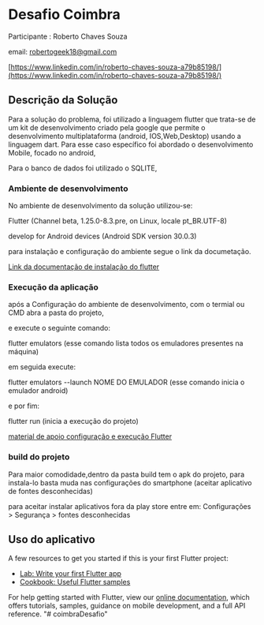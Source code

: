 # Desafio Coimbra

Participante : Roberto Chaves Souza

email: robertogeek18@gmail.com

[https://www.linkedin.com/in/roberto-chaves-souza-a79b85198/](https://www.linkedin.com/in/roberto-chaves-souza-a79b85198/)


## Descrição da Solução

Para a solução do problema, foi utilizado a linguagem flutter que trata-se de um kit de desenvolvimento criado pela google que permite o desenvolvimento multiplataforma (android, IOS,Web,Desktop) usando a linguagem dart. Para esse caso específico foi abordado o desenvolvimento Mobile, focado no android,

Para o banco de dados foi utilizado o SQLITE,

### Ambiente de desenvolvimento
 
 No ambiente de desenvolvimento da solução utilizou-se:
 
 Flutter (Channel beta, 1.25.0-8.3.pre, on Linux, locale pt_BR.UTF-8)
 
 develop for Android devices (Android SDK version 30.0.3)
 
 para instalação e configuração do ambiente segue o link da documetação.
  
 [Link da documentação de instalação do flutter](https://flutter.dev/docs/get-started/install)
 
 ### Execução da aplicação
  
  após a Configuração do ambiente de desenvolvimento, com o termial ou CMD abra a pasta do projeto,
  
  e execute o seguinte comando:
  
  flutter emulators (esse comando lista todos os emuladores presentes na máquina)
  
  em seguida execute:
  
  flutter emulators --launch NOME DO EMULADOR (esse comando inicia o emulador android)
  
  e por fim:
  
  flutter run (inicia a execução do projeto)
 
 [material de apoio configuração e execução Flutter](https://www.devmedia.com.br/hello-world-com-flutter/40321)
 
 ### build do projeto
     
 Para maior comodidade,dentro da pasta build tem  o apk do projeto,
 para instala-lo basta muda nas configurações do smartphone (aceitar aplicativo de fontes desconhecidas)

 para aceitar instalar aplicativos fora da play store entre em: Configurações > Segurança > fontes desconhecidas 

## Uso do aplicativo

A few resources to get you started if this is your first Flutter project:

- [Lab: Write your first Flutter app](https://flutter.dev/docs/get-started/codelab)
- [Cookbook: Useful Flutter samples](https://flutter.dev/docs/cookbook)

For help getting started with Flutter, view our
[online documentation](https://flutter.dev/docs), which offers tutorials,
samples, guidance on mobile development, and a full API reference.
"# coimbraDesafio" 

